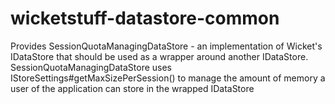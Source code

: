 wicketstuff-datastore-common
===========================

Provides SessionQuotaManagingDataStore - an implementation of Wicket's IDataStore that should be used as a wrapper around another IDataStore.
SessionQuotaManagingDataStore uses IStoreSettings#getMaxSizePerSession() to manage the amount of memory a user of the application can
store in the wrapped IDataStore
